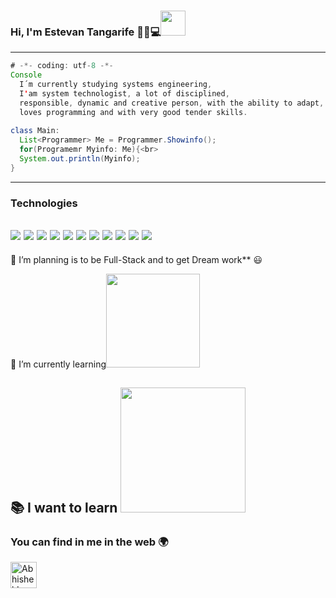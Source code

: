 ### Hi, I'm Estevan Tangarife 👋😁💻<img src="https://media.giphy.com/media/scZPhLqaVOM1qG4lT9/giphy.gif" width="40">

---

```Java
# -*- coding: utf-8 -*-
Console
  I´m currently studying systems engineering,
  I'am system technologist, a lot of disciplined,
  responsible, dynamic and creative person, with the ability to adapt, work in a team and
  loves programming and with very good tender skills.
  
class Main:
  List<Programmer> Me = Programmer.Showinfo();
  for(Programemr Myinfo: Me){<br>
  System.out.println(Myinfo);
}

```
---

### Technologies

<img src = "https://img.shields.io/badge/-HTML5-E34F26?style=flat&logo=html5&logoColor=white"> <img src = "https://img.shields.io/badge/-CSS3-1572B6?style=flat&logo=css3&logoColor=white">
<img src="https://img.shields.io/badge/-JavaScript-eed718?style=flat&logo=javascript&logoColor=ffffff">
<img src="https://img.shields.io/badge/-MongoDB-4DB33D?style=flat&logo=mongodb&logoColor=FFFFFF">
<img src="https://img.shields.io/badge/-MySQL-F29111?style=flat&logo=mysql&logoColor=FFFFFF">
<img src="https://img.shields.io/badge/-Express.js-787878?style=flat">
<img src="https://img.shields.io/badge/-Node.js-3C873A?style=flat&logo=Node.js&logoColor=white">
<img src="http://img.shields.io/badge/-Git-F1502F?style=flat&logo=git&logoColor=FFFFFF">
<img src="http://img.shields.io/badge/-Github-000000?style=flat&logo=github&logoColor=FFFFFF">
<img src="http://img.shields.io/badge/-VS%20Code-007ACC?style=flat&logo=visual%20studio%20code&logoColor=white">
<img src="http://img.shields.io/badge/-Java-F89820?style=flat&logo=java&logoColor=white"> 
 <br>
 -----
  
 🔭 I’m planning is to be Full-Stack and to get Dream work** 😃

 🌱 I’m currently learning<img src="https://skills.thijs.gg/icons?i=spring,ts,angular,maven&theme=light" width="150">
 
 
 :books: I want to learn <img src="https://skills.thijs.gg/icons?i=react,linux,elixir,docker,flutter,go&theme=light" width="200">
 ---
### You can find in me in the web 🌍
<a href="https://www.linkedin.com/in/estevan-tangarife-correa/">
  <img align="left" alt="Abhishek's LinkedIN" width="42px" src="https://raw.githubusercontent.com/peterthehan/peterthehan/master/assets/linkedin.svg" />
</a>
